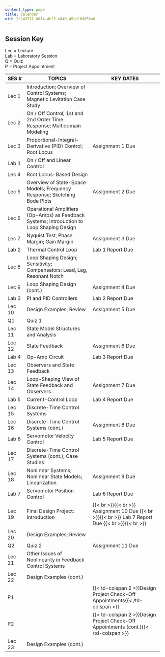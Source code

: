 ```yaml
---
content_type: page
title: Calendar
uid: 2e149717-80f4-4b23-e840-49be109836e0
---
```


Session Key
-----------

Lec = Lecture  
Lab = Laboratory Session  
Q = Quiz  
P = Project Appointment

| SES # | TOPICS | KEY DATES |
| --- | --- | --- |
| Lec 1 | Introduction; Overview of Control Systems; Magnetic Levitation Case Study | &nbsp; |
| Lec 2 | On / Off Control; 1st and 2nd Order Time Response; Multidomain Modeling | &nbsp; |
| Lec 3 | Proportional-Integral-Derivative (PID) Control; Root Locus | Assignment 1 Due |
| Lab 1 | On / Off and Linear Control | &nbsp; |
| Lec 4 | Root Locus-Based Design | &nbsp; |
| Lec 5 | Overview of State-Space Models; Frequency Response; Sketching Bode Plots | Assignment 2 Due |
| Lec 6 | Operational Amplifiers (Op-Amps) as Feedback Systems; Introduction to Loop Shaping Design | &nbsp; |
| Lec 7 | Nyquist Test; Phase Margin; Gain Margin | Assignment 3 Due |
| Lab 2 | Thermal Control Loop | Lab 1 Report Due |
| Lec 8 | Loop Shaping Design; Sensitivity; Compensators: Lead, Lag, Resonant Notch | &nbsp; |
| Lec 9 | Loop Shaping Design (cont.) | Assignment 4 Due |
| Lab 3 | PI and PID Controllers | Lab 2 Report Due |
| Lec 10 | Design Examples; Review | Assignment 5 Due |
| Q1 | Quiz 1 | &nbsp; |
| Lec 11 | State Model Structures and Analysis | &nbsp; |
| Lec 12 | State Feedback | Assignment 6 Due |
| Lab 4 | Op-Amp Circuit | Lab 3 Report Due |
| Lec 13 | Observers and State Feedback | &nbsp; |
| Lec 14 | Loop-Shaping View of State Feedback and Observers | Assignment 7 Due |
| Lab 5 | Current-Control Loop | Lab 4 Report Due |
| Lec 15 | Discrete-Time Control Systems | &nbsp; |
| Lec 16 | Discrete-Time Control Systems (cont.) | Assignment 8 Due |
| Lab 6 | Servomotor Velocity Control | Lab 5 Report Due |
| Lec 17 | Discrete-Time Control Systems (cont.); Case Studies | &nbsp; |
| Lec 18 | Nonlinear Systems; Nonlinear State Models; Linearization | Assignment 9 Due |
| Lab 7 | Servomotor Position Control | Lab 6 Report Due |
| Lec 19 | Final Design Project: Introduction |  {{< br >}}{{< br >}} Assignment 10 Due {{< br >}}{{< br >}} Lab 7 Report Due {{< br >}}{{< br >}}  |
| Lec 20 | Design Examples; Review | &nbsp; |
| Q2 | Quiz 2 | Assignment 11 Due |
| Lec 21 | Other Issues of Nonlinearity in Feedback Control Systems | &nbsp; |
| Lec 22 | Design Examples (cont.) | &nbsp; |
| P1 || {{< td-colspan 2 >}}Design Project Check-Off Appointments{{< /td-colspan >}} ||
| P2 || {{< td-colspan 2 >}}Design Project Check-Off Appointments (cont.){{< /td-colspan >}} ||
| Lec 23 | Design Examples (cont.) |
